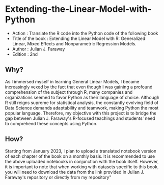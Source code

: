 # Extending-the-Linear-Model-with-Python
<ul> 
<li> Action : Translate the R code into the Python code of the following book</li>
<li> Title of the book : Extending the Linear Model with R: Generalized Linear, Mixed Effects and Nonparametric Regression Models.</li>
<li> Author : Julian J. Faraway </li>
<li> Edition : 2nd </li>
</ul>

## Why?
As I immersed myself in learning General Linear Models, I became increasingly vexed by the fact that even though I was gaining a profound comprehension of the subject through R, many companies and organizations seemed to favor Python as their language of choice. Although R still reigns supreme for statistical analysis, the constantly evolving field of Data Science demands adaptability and teamwork, making Python the most popular language. Therefore, my objective with this project is to bridge the gap between Julian J. Faraway's R-focused teachings and students' need to comprehend these concepts using Python.

## How?
Starting from January 2023, I plan to upload a translated notebook version of each chapter of the book on a monthly basis. It is recommended to use the above uploaded notebooks in conjunction with the book itself. However, it is important to note that when working with datasets specific to this book, you will need to download the data from the link provided in Julian J. Faraway's repository or directly from my repository"
